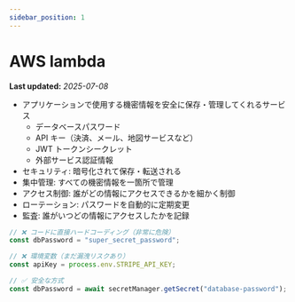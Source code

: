 ```yaml
---
sidebar_position: 1
---
```


# AWS lambda

**Last updated:** _2025-07-08_

- アプリケーションで使用する機密情報を安全に保存・管理してくれるサービス
  - データベースパスワード
  - API キー（決済、メール、地図サービスなど）
  - JWT トークンシークレット
  - 外部サービス認証情報
- セキュリティ: 暗号化されて保存・転送される
- 集中管理: すべての機密情報を一箇所で管理
- アクセス制御: 誰がどの情報にアクセスできるかを細かく制御
- ローテーション: パスワードを自動的に定期変更
- 監査: 誰がいつどの情報にアクセスしたかを記録

```javascript
// ❌ コードに直接ハードコーディング（非常に危険）
const dbPassword = "super_secret_password";

// ❌ 環境変数（まだ漏洩リスクあり）
const apiKey = process.env.STRIPE_API_KEY;

// ✅ 安全な方式
const dbPassword = await secretManager.getSecret("database-password");
```

